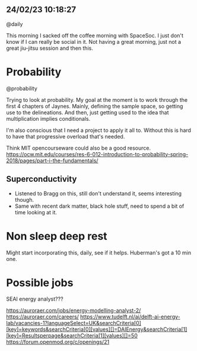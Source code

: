 ## 24/02/23 10:18:27
@daily

This morning I sacked off the coffee morning with SpaceSoc. I just don't know if I can really be social in it. Not
having a great morning, just not a great jiu-jitsu session and then this.

# Probability
@probability

Trying to look at probability. My goal at the moment is to work through the first 4 chapters of Jaynes. Mainly, defining
the sample space, so getting use to the delineations. And then, just getting used to the idea that multiplication
implies conditionals.

I'm also conscious that I need a project to apply it all to. Without this is hard to have that progressive overload
that's needed.

Think MIT opencourseware could also be a good resource.
https://ocw.mit.edu/courses/res-6-012-introduction-to-probability-spring-2018/pages/part-i-the-fundamentals/

## Superconductivity

* Listened to Bragg on this, still don't understand it, seems interesting though.
* Same with recent dark matter, black hole stuff, need to spend a bit of time looking at it.

# Non sleep deep rest

Might start incorporating this, daily, see if it helps. Huberman's got a 10 min one.


# Possible jobs

SEAI energy analyst???

https://auroraer.com/jobs/energy-modelling-analyst-2/
https://auroraer.com/careers/
https://www.tudelft.nl/ai/delft-ai-energy-lab/vacancies-1?languageSelect=UK&searchCriteria[0][key]=keywords&searchCriteria[0][values][]=DAIEnergy&searchCriteria[1][key]=Resultsperpage&searchCriteria[1][values][]=50
https://forum.openmod.org/c/openings/21
